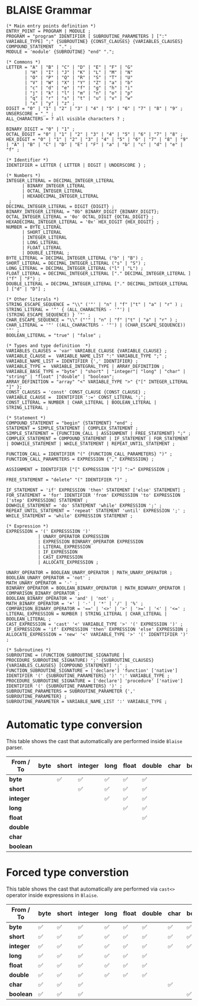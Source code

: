 # BLAISE Grammar

```EBNF
(* Main entry points definition *)
ENTRY_POINT = PROGRAM | MODULE ;
PROGRAM = "program" IDENTIFIER [ SUBROUTINE_PARAMETERS ] [":" VARIABLE_TYPE] ";" {SUBROUTINE} {CONST_CLAUSES} {VARIABLES_CLAUSES} COMPOUND_STATEMENT  "." ;
MODULE = 'module' {SUBROUTINE} "end" ".";

(* Commons *)
LETTER = "A" | "B" | "C" | "D" | "E" | "F" | "G"
       | "H" | "I" | "J" | "K" | "L" | "M" | "N"
       | "O" | "P" | "Q" | "R" | "S" | "T" | "U"
       | "V" | "W" | "X" | "Y" | "Z" | "a" | "b"
       | "c" | "d" | "e" | "f" | "g" | "h" | "i"
       | "j" | "k" | "l" | "m" | "n" | "o" | "p"
       | "q" | "r" | "s" | "t" | "u" | "v" | "w"
       | "x" | "y" | "z" ;
DIGIT = "0" | "1" | "2" | "3" | "4" | "5" | "6" | "7" | "8" | "9" ;
UNSERSCORE = "_" ;
ALL_CHARACTERS = ? all visible characters ? ;

BINARY_DIGIT = "0" | "1" ;
OCTAL_DIGIT = "0" | "1" | "2" | "3" | "4" | "5" | "6" | "7" | "8" ;
HEX_DIGIT = "0" | "1" | "2" | "3" | "4" | "5" | "6" | "7" | "8" | "9" | "A" | "B" | "C" | "D" | "E" | "F" | "a" | "b" | "c" | "d" | "e" | "f" ;

(* Identifier *)
IDENTIFIER = LETTER { LETTER | DIGIT | UNDERSCORE } ;

(* Numbers *)
INTEGER_LITERAL = DECIMAL_INTEGER_LITERAL
      | BINARY_INTEGER_LITERAL
      | OCTAL_INTEGER_LITERAL
      | HEXADECIMAL_INTEGER_LITERAL
 ;
DECIMAL_INTEGER_LITERAL = DIGIT {DIGIT} ;
BINARY_INTEGER_LITERAL = "0b" BINARY_DIGIT {BINARY_DIGIT};
OCTAL_INTEGER_LITERAL = '0o' OCTAL_DIGIT {OCTAL_DIGIT} ;
HEXADECIMAL_INTEGER_LITERAL = '0x' HEX_DIGIT {HEX_DIGIT} ;
NUMBER = BYTE_LITERAL
      | SHORT_LITERAL 
      | INTEGER_LITERAL
      | LONG_LITERAL
      | FLOAT_LITERAL
      | DOUBLE_LITERAL ;
BYTE_LITERAL = DECIMAL_INTEGER_LITERAL ("b" | "B") ;
SHORT_LITERAL = DECIMAL_INTEGER_LITERAL ("s" | "S") ;
LONG_LITERAL = DECIMAL_INTEGER_LITERAL ("l" | "L") ;
FLOAT_LITERAL = DECIMAL_INTEGER_LITERAL ["." DECIMAL_INTEGER_LITERAL ] ("f" | "F") ;
DOUBLE_LITERAL = DECIMAL_INTEGER_LITERAL ["." DECIMAL_INTEGER_LITERAL ] ["d" | "D"] ;

(* Other literals *)
STRING_ESCAPE_SEQUENCE = "\\" ('"' | "n" | "f" |"t" | "a" | "r" ) ;
STRING_LITERAL = '"' { (ALL_CHARACTERS - '"') | (STRING_ESCAPE_SEQUENCE) } '"' ;
CHAR_ESCAPE_SEQUENCE = "\\" ("'" | "n" | "f" |"t" | "a" | "r" ) ;
CHAR_LITERAL = '"' ((ALL_CHARACTERS - '"') | (CHAR_ESCAPE_SEQUENCE)) '"' ;
BOOLEAN_LITERAL = "true" | "false" ;

(* Types and type definition  *)
VARIABLES_CLAUSES = 'var' VARIABLE_CLAUSE {VARIABLE_CLAUSE} ;
VARIABLE_CLAUSE =  VARIABLE_NAME_LIST ":" VARIABLE_TYPE ";" ;
VARIABLE_NAME_LIST = IDENTIFIER {',' IDENTIFIER} ;
VARIABLE_TYPE =  VARIABLE_INTEGRAL_TYPE | ARRAY_DEFINITION ;
VARIABLE_BASE_TYPE = "byte" | "short" | "integer"| "long" | "char" | "string" | "float" |"double" | "boolean";
ARRAY_DEFINITION = "array" "<" VARIABLE_TYPE ">" {"[" INTEGER_LITERAL "]" };
CONST_CLAUSES = 'const' CONST_CLAUSE {CONST_CLAUSE} ;
VARIABLE_CLAUSE =  IDENTIFIER ':=' CONST_LITERAL ';';
CONST_LITERAL = NUMBER | CHAR_LITERAL | BOOLEAN_LITERAL | STRING_LITERAL ;

(* Statement *)
COMPOUND_STATEMENT = "begin" {STATEMENT} "end" ;
STATEMENT = SIMPLE_STATEMENT | COMPLEX_STATEMENT ;
SIMPLE_STATEMENT = {FUNCTION_CALL | ASSIGNMENT | FREE_STATEMENT} ";" ;
COMPLEX_STATEMENT = COMPOUND_STATEMENT | IF_STATEMENT | FOR_STATEMENT | DOWHILE_STATEMENT | WHILE_STATEMENT | REPEAT_UNTIL_STATEMENT ;

FUNCTION_CALL = IDENTIFIER "(" {FUNCTION_CALL_PARAMETERS} ")" ;
FUNCTION_CALL_PARAMETERS = EXPRESSION {"," EXPRESSION} ;

ASSIGNMENT = IDENTIFIER ["[" EXPRESSION "]"] ":=" EXPRESSION ;

FREE_STATEMENT = "delete" "(" IDENTIFIER ")" ;

IF_STATEMENT = 'if' EXPRESSION 'then' STATEMENT ['else' STATEMENT] ;
FOR_STATEMENT = 'for' IDENTIFIER 'from' EXPRESSION 'to' EXPRESSION ['step' EXPRESSION] STATEMENT ;
DOWHILE_STATEMENT = 'do' STATEMENT 'while' EXPRESSION ';' ;
REPEAT_UNTIL_STATEMENT = 'repeat' STATEMENT 'until' EXPRESSION ';' ;
WHILE_STATEMENT = 'while' EXPRESSION STATEMENT ;

(* Expression *)
EXPRESSION = '(' EXPRESSSION ')' 
            | UNARY_OPERATOR EXPRESSION 
            | EXPRESSION BINRARY_OPERATOR EXPRESSION
            | LITERAL_EXPRESSION
            | IF_EXPRESSION
            | CAST_EXPRESSION
            | ALLOCATE_EXPRESSION ;

UNARY_OPERATOR = BOOLEAN_UNARY_OPERATOR | MATH_UNARY_OPERATOR ;
BOOLEAN_UNARY_OPERATOR = 'not' ;
MATH_UNARY_OPERATOR = '-' ;
BINRARY_OPERATOR = BOOLEAN_BINARY_OPERATOR | MATH_BINRARY_OPERATOR | COMPARISON_BINARY_OPERATOR ;
BOOLEAN_BINARY_OPERATOR = 'and' | 'not' ;
MATH_BINARY_OPERATOR = '+' | '-' | '*' | '/' | '%' ;
COMPARISON_BINARY_OPERATOR = '==' | '<>' | '>' | '>=' | '<' | '<=' ;
LITERAL_EXPRESSION = NUMBER | STRING_LITERAL | CHAR_LITERAL | BOOLEAN_LITERAL ;
CAST_EXPRESSION = 'cast' '<' VARIABLE_TYPE '>' '(' EXPRESSION ')' ;
IF_EXPRESSION = 'if' EXPRESSION 'then' EXPRESSION 'else' EXPRESSION ;
ALLOCATE_EXPRESSION = 'new' '<' VARIABLE_TYPE '>' '(' IDENTTIFIER ')' ;

(* Subroutines *)
SUBROUTINE = (FUNCTION_SUBROUTINE_SIGNATURE | PROCEDURE_SUBROUTINE_SIGNATURE) ';' {SUBROUTINE_CLAUSES} {VARIABLES_CLAUSES} [COMPOUND_STATEMENT] ';' ;
FUNCTION_SUBROUTINE_SIGNATURE = ['declare'] 'function' ['native'] IDENTIFIER '(' {SUBROUTINE_PARAMETERS} ')' ':' VARIABLE_TYPE ;
PROCEDURE_SUBROUTINE_SIGNATURE = ['declare'] 'procedure' ['native'] IDENTIFIER '(' {SUBROUTINE_PARAMETERS} ')' ;
SUBROUTINE_PARAMETERS = SUBROUTINE_PARAMETER {',' SUBROUTINE_PARAMETER} ;
SUBROUTINE_PARAMETER = VARIABLE_NAME_LIST ':' VARIABLE_TYPE ;
```
# Automatic type conversion
This table shows the cast that automatically are performed inside `Blaise` parser.

| From / To | byte | short | integer |long | float | double | char | boolean |
| --- | --- | --- | --- | --- | --- | --- | --- | --- |
| **byte** |  | :white_check_mark: | :white_check_mark: | :white_check_mark: | :white_check_mark: | :white_check_mark: |  |  |
| **short** |  |  | :white_check_mark: | :white_check_mark: | :white_check_mark: | :white_check_mark: |  |  |
| **integer** |  |  |  | :white_check_mark: | :white_check_mark: | :white_check_mark: |  |  |
| **long** |  |  |  |  | :white_check_mark: | :white_check_mark: |  |  |
| **float** |  |  |  |  |  | :white_check_mark: |  |  |
| **double** |  |  |  |  |  |  |  |  |
| **char** |  |  |  |  |  |  |  |  |
| **boolean** |  |  |  |  |  |  |  |  |


# Forced type converstion
This table shows the cast that automatically are performed via `cast<>` operator inside expressions in `Blaise`.

| From / To | byte | short | integer |long | float | double | char | boolean |
| --- | --- | --- | --- | --- | --- | --- | --- | --- |
| **byte** | :white_check_mark: | :white_check_mark: | :white_check_mark: | :white_check_mark: | :white_check_mark: | :white_check_mark: | :white_check_mark: | :white_check_mark: |
| **short** | :white_check_mark: | :white_check_mark: | :white_check_mark: | :white_check_mark: | :white_check_mark: | :white_check_mark: | :white_check_mark: | :white_check_mark: |
| **integer** | :white_check_mark: | :white_check_mark: | :white_check_mark: | :white_check_mark: | :white_check_mark: | :white_check_mark: | :white_check_mark: | :white_check_mark: |
| **long** | :white_check_mark: | :white_check_mark: | :white_check_mark: | :white_check_mark: | :white_check_mark: | :white_check_mark: |  |  |
| **float** | :white_check_mark: | :white_check_mark: | :white_check_mark: | :white_check_mark: | :white_check_mark: | :white_check_mark: |  |  |
| **double** | :white_check_mark: | :white_check_mark: | :white_check_mark: | :white_check_mark: | :white_check_mark: | :white_check_mark: |  |  |
| **char** | :white_check_mark: | :white_check_mark: | :white_check_mark: |  |  |  | :white_check_mark: |  |
| **boolean** | :white_check_mark: | :white_check_mark: | :white_check_mark: |  |  |  |  | :white_check_mark: |
